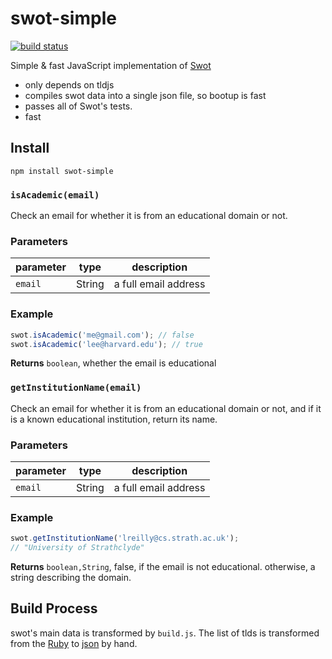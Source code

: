 # swot-simple

[![build status](https://secure.travis-ci.org/mapbox/swot-simple.png)](http://travis-ci.org/mapbox/swot-simple)

Simple & fast JavaScript implementation of [Swot](https://github.com/leereilly/swot)

* only depends on tldjs
* compiles swot data into a single json file, so bootup is fast
* passes all of Swot's tests.
* fast

## Install

    npm install swot-simple

### `isAcademic(email)`

Check an email for whether it is from an educational domain or not.


### Parameters

| parameter | type   | description          |
| --------- | ------ | -------------------- |
| `email`   | String | a full email address |


### Example

```js
swot.isAcademic('me@gmail.com'); // false
swot.isAcademic('lee@harvard.edu'); // true
```


**Returns** `boolean`, whether the email is educational


### `getInstitutionName(email)`

Check an email for whether it is from an educational domain or not,
and if it is a known educational institution, return its name.


### Parameters

| parameter | type   | description          |
| --------- | ------ | -------------------- |
| `email`   | String | a full email address |


### Example

```js
swot.getInstitutionName('lreilly@cs.strath.ac.uk');
// "University of Strathclyde"
```


**Returns** `boolean,String`, false, if the email is not educational. otherwise, a string describing the domain.

## Build Process

swot's main data is transformed by `build.js`. The list of tlds is transformed
from the [Ruby](https://github.com/leereilly/swot/blob/master/lib/swot/academic_tlds.rb) to
[json](tlds.json) by hand.
